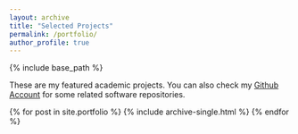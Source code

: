 ```yaml
---
layout: archive
title: "Selected Projects"
permalink: /portfolio/
author_profile: true
---
```


{% include base_path %}

These are my featured academic projects. You can also check my [Github Account](https://github.com/GustikS) for some related software repositories.

{% for post in site.portfolio %}
  {% include archive-single.html %}
{% endfor %}

